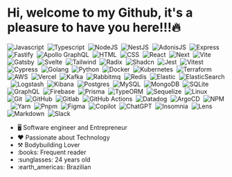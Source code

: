 <h1>Hi, welcome to my Github, it's a pleasure to have you here!!!🔥</h1>

![Javascript](https://img.shields.io/badge/-Javascript-0D1117?style=flat&logo=javascript)&nbsp;
![Typescript](https://img.shields.io/badge/-Typescript-0D1117?style=flat&logo=typescript)&nbsp;
![NodeJS](https://img.shields.io/badge/-Node-0D1117?style=flat&logo=node.js)&nbsp;
![NestJS](https://img.shields.io/badge/-Nest-0D1117?style=flat&logo=nestjs&logoColor=red)&nbsp;
![AdonisJS](https://img.shields.io/badge/-Adonis-0D1117?style=flat&logo=adonisjs)&nbsp;
![Express](https://img.shields.io/badge/-Express-0D1117?style=flat&logo=express)&nbsp;
![Fastify](https://img.shields.io/badge/-Fastify-0D1117?style=flat&logo=fastify&logoColor=violet)&nbsp;
![Apollo GraphQL](https://img.shields.io/badge/-ApolloGraphQL-0D1117?style=flat&logo=apollo-graphql)&nbsp;
![HTML](https://img.shields.io/badge/-HTML-0D1117?style=flat&logo=HTML5)&nbsp;
![CSS](https://img.shields.io/badge/-CSS-0D1117?style=flat&logo=CSS3&logoColor=1572B6)&nbsp;
![React](https://img.shields.io/badge/-React-0D1117?style=flat&logo=react)&nbsp;
![Next](https://img.shields.io/badge/-Next-0D1117?style=flat&logo=next.js)&nbsp;
![Vite](https://img.shields.io/badge/-Vite-0D1117?style=flat&logo=vite)&nbsp;
![Gatsby](https://img.shields.io/badge/-Gatsby-0D1117?style=flat&logo=gatsby)&nbsp;
![Svelte](https://img.shields.io/badge/-Svelte-0D1117?style=flat&logo=svelte)&nbsp;
![Tailwind](https://img.shields.io/badge/-Tailwind-0D1117?style=flat&logo=tailwind-css)&nbsp;
![Radix](https://img.shields.io/badge/-Radix-0D1117?style=flat&logo=radix-ui)&nbsp;
![Shadcn](https://img.shields.io/badge/-Shadcn-0D1117?style=flat&logo=shadcn/ui)&nbsp;
![Jest](https://img.shields.io/badge/-Jest-0D1117?style=flat&logo=jest&logoColor=yellow)&nbsp;
![Vitest](https://img.shields.io/badge/-Vitest-0D1117?style=flat&logo=vitest)&nbsp;
![Cypress](https://img.shields.io/badge/-Cypress-0D1117?style=flat&logo=cypress&logoColor=blue)&nbsp;
![Golang](https://img.shields.io/badge/-Golang-0D1117?style=flat&logo=go)&nbsp;
![Python](https://img.shields.io/badge/-Python-0D1117?style=flat&logo=python)&nbsp;
![Docker](https://img.shields.io/badge/-Docker-0D1117?style=flat&logo=docker)&nbsp;
![Kubernetes](https://img.shields.io/badge/-Kubernetes-0D1117?style=flat&logo=kubernetes)&nbsp;
![Terraform](https://img.shields.io/badge/-Terraform-0D1117?style=flat&logo=terraform&logoColor=purple)&nbsp;
![AWS](https://img.shields.io/badge/-AWS-0D1117?style=flat&logo=amazon-web-services&logoColor=orange)&nbsp;
![Vercel](https://img.shields.io/badge/-Vercel-0D1117?style=flat&logo=vercel)&nbsp;
![Kafka](https://img.shields.io/badge/-Kafka-0D1117?style=flat&logo=apache-kafka)&nbsp;
![Rabbitmq](https://img.shields.io/badge/-RabbitMQ-0D1117?style=flat&logo=rabbitmq)&nbsp;
![Redis](https://img.shields.io/badge/-Redis-0D1117?style=flat&logo=redis)&nbsp;
![Elastic](https://img.shields.io/badge/-Elastic-0D1117?style=flat&logo=elastic)&nbsp;
![ElasticSearch](https://img.shields.io/badge/-ElasticSearch-0D1117?style=flat&logo=elasticsearch&logoColor=green)&nbsp;
![Logstash](https://img.shields.io/badge/-Logstash-0D1117?style=flat&logo=logstash&logoColor=yellow)&nbsp;
![Kibana](https://img.shields.io/badge/-Kibana-0D1117?style=flat&logo=kibana&logoColor=pink)&nbsp;
![Postgres](https://img.shields.io/badge/-PostgreSQL-0D1117?style=flat&logo=postgresql)&nbsp;
![MySQL](https://img.shields.io/badge/-MySQL-0D1117?style=flat&logo=mysql)&nbsp;
![MongoDB](https://img.shields.io/badge/-MongoDB-0D1117?style=flat&logo=mongodb)&nbsp;
![SQLite](https://img.shields.io/badge/-SQLite-0D1117?style=flat&logo=sqlite)&nbsp;
![GraphQL](https://img.shields.io/badge/-GraphQL-0D1117?style=flat&logo=graphql&logoColor=pink)&nbsp;
![Firebase](https://img.shields.io/badge/-Firebase-0D1117?style=flat&logo=firebase)&nbsp;
![Prisma](https://img.shields.io/badge/-Prisma-0D1117?style=flat&logo=prisma)&nbsp;
![TypeORM](https://img.shields.io/badge/-TypeORM-0D1117?style=flat&logo=typeorm)&nbsp;
![Sequelize](https://img.shields.io/badge/-Sequelize-0D1117?style=flat&logo=sequelize)&nbsp;
![Linux](https://img.shields.io/badge/-Linux-0D1117?style=flat&logo=linux)&nbsp;
![Git](https://img.shields.io/badge/-Git-0D1117?style=flat&logo=git)&nbsp;
![GitHub](https://img.shields.io/badge/-GitHub-0D1117?style=flat&logo=github)&nbsp;
![Gitlab](https://img.shields.io/badge/-Gitlab-0D1117?style=flat&logo=gitlab)&nbsp;
![GitHub Actions](https://img.shields.io/badge/-GitHubActions-0D1117?style=flat&logo=github-actions)&nbsp;
![Datadog](https://img.shields.io/badge/-Datadog-0D1117?style=flat&logo=datadog)&nbsp;
![ArgoCD](https://img.shields.io/badge/-ArgoCD-0D1117?style=flat&logo=argo)&nbsp;
![NPM](https://img.shields.io/badge/-NPM-0D1117?style=flat&logo=npm)&nbsp;
![Yarn](https://img.shields.io/badge/-Yarn-0D1117?style=flat&logo=yarn)&nbsp;
![Pnpm](https://img.shields.io/badge/-Pnpm-0D1117?style=flat&logo=pnpm)&nbsp;
![Figma](https://img.shields.io/badge/-Figma-0D1117?style=flat&logo=figma)&nbsp;
![Copilot](https://img.shields.io/badge/-Copilot-0D1117?style=flat&logo=github-copilot)&nbsp;
![ChatGPT](https://img.shields.io/badge/-ChatGPT-0D1117?style=flat&logo=openai)&nbsp;
![Insomnia](https://img.shields.io/badge/-Insomnia-0D1117?style=flat&logo=insomnia&logoColor=purple)&nbsp;
![Lens](https://img.shields.io/badge/-Lens-0D1117?style=flat&logo=lens)&nbsp;
![Markdown](https://img.shields.io/badge/-Markdown-0D1117?style=flat&logo=markdown)&nbsp;
![Slack](https://img.shields.io/badge/-Slack-0D1117?style=flat&logo=slack&logoColor=pink)&nbsp;

<ul>
  <li>🖥️ Software engineer and Entrepreneur
  <li>❤️ Passionate about Technology</li>
  <li>⚒️ Bodybuilding Lover</li>
  <li>:books: Frequent reader</li>
  <li>:sunglasses: 24 years old</li>
  <li>:earth_americas: Brazilian</li>
</ul>

[//]: <> (<img width="550em" src="https://github-readme-stats.vercel.app/api?username=gezielelyon&show_icons=true&theme=transparent" alt="Geziel's stats"/>)
